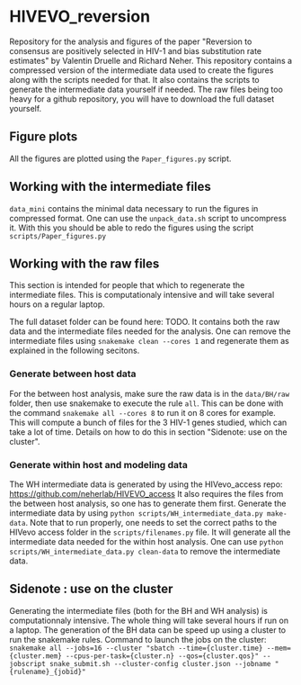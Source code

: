 # HIVEVO_reversion
Repository for the analysis and figures of the paper "Reversion to consensus are positively selected in HIV-1 and bias substitution rate estimates" by Valentin Druelle and Richard Neher.
This repository contains a compressed version of the intermediate data used to create the figures along with the scripts needed for that. 
It also contains the scripts to generate the intermediate data yourself if needed.
The raw files being too heavy for a github repository, you will have to download the full dataset yourself.

## Figure plots
All the figures are plotted using the `Paper_figures.py` script.
## Working with the intermediate files
`data_mini` contains the minimal data necessary to run the figures in compressed format. 
One can use the `unpack_data.sh` script to uncompress it. 
With this you should be able to redo the figures using the script `scripts/Paper_figures.py`

## Working with the raw files
This section is intended for people that which to regenerate the intermediate files. This is computationaly intensive and will take several hours on a regular laptop.

The full dataset folder can be found here: TODO. 
It contains both the raw data and the intermediate files needed for the analysis.
One can remove the intermediate files using `snakemake clean --cores 1` and regenerate them as explained in the following secitons.
### Generate between host data
For the between host analysis, make sure the raw data is in the `data/BH/raw` folder, then use snakemake to execute the rule `all`. 
This can be done with the command `snakemake all --cores 8` to run it on 8 cores for example.
This will compute a bunch of files for the 3 HIV-1 genes studied, which can take a lot of time. 
Details on how to do this in section "Sidenote: use on the cluster".

### Generate within host and modeling data
The WH intermediate data is generated by using the HIVevo_access repo: https://github.com/neherlab/HIVEVO_access
It also requires the files from the between host analysis, so one has to generate them first.
Generate the intermediate data by using `python scripts/WH_intermediate_data.py make-data`.
Note that to run properly, one needs to set the correct paths to the HIVevo access folder in the `scripts/filenames.py` file.
It will generate all the intermediate data needed for the within host analysis.
One can use `python scripts/WH_intermediate_data.py clean-data` to remove the intermediate data.

## Sidenote : use on the cluster
Generating the intermediate files (both for the BH and WH analysis) is computationnaly intensive. The whole thing will take several hours if run on a laptop.
The generation of the BH data can be speed up using a cluster to run the snakemake rules.
Command to launch the jobs on the cluster:
`snakemake all --jobs=16 --cluster "sbatch --time={cluster.time} --mem={cluster.mem} --cpus-per-task={cluster.n} --qos={cluster.qos}" --jobscript snake_submit.sh --cluster-config cluster.json --jobname "{rulename}_{jobid}" `

